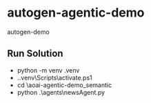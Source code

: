 # autogen-agentic-demo
autogen-demo

## Run Solution

- python -m venv .venv
- .\.venv\Scripts\activate.ps1
- cd <path>\aoai-agentic-demo\_semantic 
- python .\agents\newsAgent.py